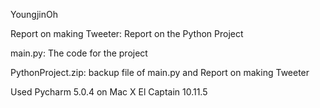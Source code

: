 YoungjinOh

Report on making Tweeter: Report on the Python Project

main.py: The code for the project

PythonProject.zip: backup file of main.py and Report on making Tweeter 

Used Pycharm 5.0.4 on Mac X El Captain 10.11.5
